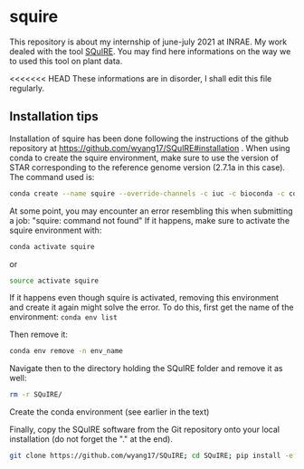 # squire

This repository is about my internship of june-july 2021 at INRAE.
My work dealed with the tool [SQuIRE](https://github.com/wyang17/SQuIRE). You may find here informations on the way we to used this tool on plant data.



<<<<<<< HEAD
These informations are in disorder, I shall edit this file regularly.
>>>>>>> 

## Installation tips

Installation of squire has been done following the instructions of the github repository at https://github.com/wyang17/SQuIRE#installation .
When using conda to create the squire environment, make sure to use the version of STAR corresponding to the reference genome version (2.7.1a in this case).
The command used is:

```bash
conda create --name squire --override-channels -c iuc -c bioconda -c conda-forge -c defaults -c r python=2.7.13 bioconductor-deseq2=1.16.1 r-base=3.4.1 r-pheatmap bioconductor-vsn bioconductor-biocparallel=1.12.0 r-ggrepel star=2.7.1a bedtools=2.25.0 samtools=1.1 stringtie=1.3.3 igvtools=2.3.93 ucsc-genepredtobed ucsc-gtftogenepred ucsc-genepredtogtf ucsc-bedgraphtobigwig r-hexbin

```

At some point, you may encounter an error resembling this when submitting a job:
"squire: command not found"
If it happens, make sure to activate the squire environment with:
```bash
conda activate squire
```
or
```bash
source activate squire
```

If it happens even though squire is activated, removing this environment and create it again might solve the error.
To do this, first get the name of the environment:
`conda env list`

Then remove it:
```bash
conda env remove -n env_name
```

Navigate then to the directory holding the SQuIRE folder and remove it as well:
```bash
rm -r SQuIRE/
```

Create the conda environment (see earlier in the text)

Finally, copy the SQuIRE software from the Git repository onto your local installation (do not forget the "." at the end).
```bash
git clone https://github.com/wyang17/SQuIRE; cd SQuIRE; pip install -e .
```
